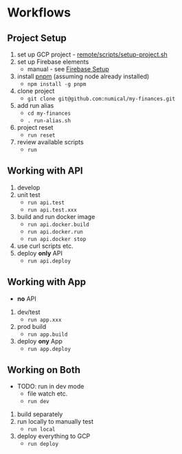 # Workflows

## Project Setup
1. set up GCP project - [remote/scripts/setup-project.sh](../remote/scripts/setup-project.sh)
1. set up Firebase elements
   * manual - see [Firebase Setup](./firebase-setup.md)
1. install [pnpm](https://pnpm.js.org/en/) (assuming node already installed)
    * `npm install -g pnpm`
1. clone project
    * `git clone git@github.com:numical/my-finances.git`
1. add run alias    
    * `cd my-finances`
    * `. run-alias.sh` 
1. project reset
    * `run reset`
1. review available scripts
    * `run`
    
## Working with API
1. develop
1. unit test
    * `run api.test`
    * `run api.test.xxx`
1. build and run docker image
    * `run api.docker.build`
    * `run api.docker.run`
    * `run api.docker stop`
1. use curl scripts etc.
1. deploy **only** API
    * `run api.deploy`

## Working with App
* **no** API
1. dev/test
    * `run app.xxx`
1. prod build
    * `run app.build`
1. deploy **ony** App
    * `run app.deploy`

## Working on Both
* TODO: run in dev mode
    * file watch etc.
    * `run dev`
1. build separately 
2. run locally to manually test
    * `run local`
3. deploy everything to GCP
    * `run deploy`
    
